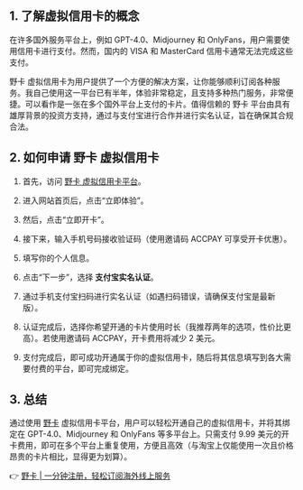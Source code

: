 ## 1. 了解虚拟信用卡的概念

在许多国外服务平台上，例如 GPT-4.0、Midjourney 和 OnlyFans，用户需要使用信用卡进行支付。然而，国内的 VISA 和 MasterCard 信用卡通常无法完成这些支付。 

野卡 虚拟信用卡为用户提供了一个方便的解决方案，让你能够顺利订阅各种服务。我自己使用这一平台已有半年，体验非常稳定，且支持多种热门服务，非常便捷。可以看作是一张在多个国外平台上支付的卡片。值得信赖的 野卡 平台由具有雄厚背景的投资方支持，通过与支付宝进行合作并进行实名认证，旨在确保其合规合法。

## 2. 如何申请 野卡 虚拟信用卡

1. 首先，访问 [野卡 虚拟信用卡平台](https://bit.ly/bewildcard)。

2. 进入网站首页后，点击“立即体验”。

3. 然后，点击“立即开卡”。

4. 接下来，输入手机号码接收验证码（使用邀请码 ACCPAY 可享受开卡优惠）。

5. 填写你的个人信息。

6. 点击“下一步”，选择 **支付宝实名认证**。

7. 通过手机支付宝扫码进行实名认证（如遇扫码错误，请确保支付宝是最新版）。

8. 认证完成后，选择你希望开通的卡片使用时长（我推荐两年的选项，性价比更高）。若使用邀请码 ACCPAY，开卡费用将减少 2 美元。

9. 支付完成后，即可成功开通属于你的虚拟信用卡，随后将其信息填写到各大需要付费的平台，即可完成绑定。

## 3. 总结

通过使用 [野卡](https://bit.ly/bewildcard) 虚拟信用卡平台，用户可以轻松开通自己的虚拟信用卡，并将其绑定在 GPT-4.0、Midjourney 和 OnlyFans 等多平台上。只需支付 9.99 美元的开卡费用，即可在多个平台上重复使用，方便且高效（与淘宝上仅能使用一次且价格昂贵的卡片相比，显得更为划算）。 

👉 [野卡 | 一分钟注册，轻松订阅海外线上服务](https://bit.ly/bewildcard)